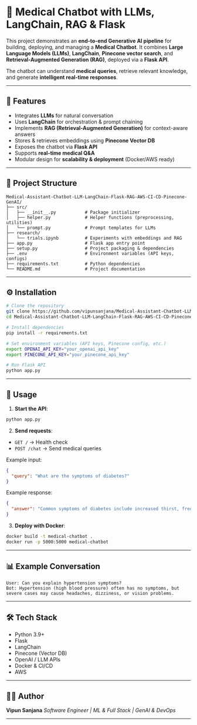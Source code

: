 
# 🚀 Medical Chatbot with LLMs, LangChain, RAG & Flask

This project demonstrates an **end-to-end Generative AI pipeline** for building, deploying, and managing a **Medical Chatbot**. It combines **Large Language Models (LLMs)**, **LangChain**, **Pinecone vector search**, and **Retrieval-Augmented Generation (RAG)**, deployed via a **Flask API**.

The chatbot can understand **medical queries**, retrieve relevant knowledge, and generate **intelligent real-time responses**.

---

## 📌 Features

* Integrates **LLMs** for natural conversation
* Uses **LangChain** for orchestration & prompt chaining
* Implements **RAG (Retrieval-Augmented Generation)** for context-aware answers
* Stores & retrieves embeddings using **Pinecone Vector DB**
* Exposes the chatbot via **Flask API**
* Supports **real-time medical Q\&A**
* Modular design for **scalability & deployment** (Docker/AWS ready)

---

## 📂 Project Structure

```
Medical-Assistant-Chatbot-LLM-LangChain-Flask-RAG-AWS-CI-CD-Pinecone-GenAI/
├── src/
│   ├── __init__.py           # Package initializer
│   ├── helper.py             # Helper functions (preprocessing, utilities)
│   └── prompt.py             # Prompt templates for LLMs
├── research/
│   └── trials.ipynb          # Experiments with embeddings and RAG
├── app.py                    # Flask app entry point
├── setup.py                  # Project packaging & dependencies
├── .env                      # Environment variables (API keys, configs)
├── requirements.txt          # Python dependencies
└── README.md                 # Project documentation
```

---

## ⚙️ Installation

```bash
# Clone the repository
git clone https://github.com/vipunsanjana/Medical-Assistant-Chatbot-LLM-LangChain-Flask-RAG-AWS-CI-CD-Pinecone-GenAI.git
cd Medical-Assistant-Chatbot-LLM-LangChain-Flask-RAG-AWS-CI-CD-Pinecone-GenAI

# Install dependencies
pip install -r requirements.txt

# Set environment variables (API keys, Pinecone config, etc.)
export OPENAI_API_KEY="your_openai_api_key"
export PINECONE_API_KEY="your_pinecone_api_key"

# Run Flask API
python app.py
```

---

## 🚀 Usage

1. **Start the API**:

```bash
python app.py
```

2. **Send requests**:

* `GET /` → Health check
* `POST /chat` → Send medical queries

Example input:

```json
{
  "query": "What are the symptoms of diabetes?"
}
```

Example response:

```json
{
  "answer": "Common symptoms of diabetes include increased thirst, frequent urination, fatigue, and blurred vision."
}
```

3. **Deploy with Docker**:

```bash
docker build -t medical-chatbot .
docker run -p 5000:5000 medical-chatbot
```

---

## 📊 Example Conversation

```
User: Can you explain hypertension symptoms?  
Bot: Hypertension (high blood pressure) often has no symptoms, but severe cases may cause headaches, dizziness, or vision problems.
```

---

## 🛠️ Tech Stack

* Python 3.9+
* Flask
* LangChain
* Pinecone (Vector DB)
* OpenAI / LLM APIs
* Docker & CI/CD
* AWS

---

## 👨‍💻 Author

**Vipun Sanjana**
*Software Engineer | ML & Full Stack | GenAI & DevOps*

---

